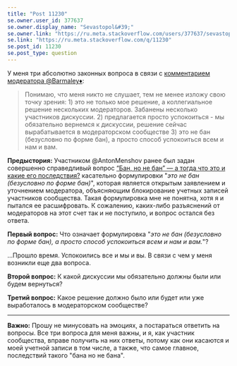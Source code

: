 ```yaml
---
title: "Post 11230"
se.owner.user_id: 377637
se.owner.display_name: "Sevastopol&#39;"
se.owner.link: "https://ru.meta.stackoverflow.com/users/377637/sevastopol"
se.link: "https://ru.meta.stackoverflow.com/q/11230"
se.post_id: 11230
se.post_type: question
---
```

<p>У меня три абсолютно законных вопроса в связи с <a href="https://ru.meta.stackoverflow.com/questions/11153/%D0%9E%D1%81%D0%BA%D0%BE%D1%80%D0%B1%D0%BB%D0%B5%D0%BD%D0%B8%D0%B5-%D1%83%D1%87%D0%B0%D1%81%D1%82%D0%BD%D0%B8%D0%BA%D0%BE%D0%B2-%D0%B2-%D0%BD%D0%B0%D1%88%D0%B5%D0%BC-%D1%81%D0%BE%D0%BE%D0%B1%D1%89%D0%B5%D1%81%D1%82%D0%B2%D0%B5-%D1%8D%D1%82%D0%BE-%D0%B2-%D0%BF%D0%BE%D1%80%D1%8F%D0%B4%D0%BA%D0%B5-%D0%B2%D0%B5%D1%89%D0%B5%D0%B9-%D0%90-%D0%BB%D1%8F-%D0%94%D0%BE%D0%BA%D0%BE%D0%BB%D0%B5#comment47373_11153">комментарием модератора @Barmaley♦</a>:</p>
<blockquote>
<p>Понимаю, что меня никто не слушает, тем не менее изложу свою точку
зрения: 1) это не только мое решение, а коллегиальное решение
нескольких модераторов. Забанены несколько участников дискуссии. 2)
предлагается просто успокоиться - мы обязательно вернемся к дискуссии,
решение сейчас вырабатывается в модераторском сообществе 3) это не бан
(безусловно по форме бан), а просто способ успокоиться всем и нам и
вам.</p>
</blockquote>
<p><strong>Предыстория:</strong> Участником @AntonMenshov ранее был задан совершенно справедливый вопрос <a href="https://ru.meta.stackoverflow.com/q/11178/377637">“Бан, но не бан” — а тогда что это и какие его последствия?</a> касательно формулировки &quot;<em>это не бан (безусловно по форме бан)</em>&quot;, которая является открытым заявлением и уточнением модератора, объясняющим блокирование учетных записей участников сообщества. Такая формулировка мне не понятна, хотя я и пытался ее расшифровать. К сожалению, каких-либо разъяснений от модераторов на этот счет так и не поступило, и вопрос остался без ответа.</p>
<p><strong>Первый вопрос:</strong> Что означает формулировка &quot;<em>это не бан (безусловно по форме бан), а просто способ успокоиться всем и нам и вам.</em>&quot;?</p>
<p>...Прошло время. Успокоились все и мы и вы. В связи с чем у меня возникли еще два вопроса.</p>
<p><strong>Второй вопрос:</strong> К какой дискуссии мы обязательно должны были или будем вернуться?</p>
<p><strong>Третий вопрос:</strong> Какое решение должно было или будет или уже выработалось в модераторском сообществе?</p>
<hr />
<p><strong>Важно:</strong> Прошу не минусовать на эмоциях, а постараться ответить на вопросы. Все три вопроса для меня важны, и я, как участник сообщества, вправе получить на них ответы, потому как они касаются и моей учетной записи в том числе, а также, что самое главное, последствий такого &quot;бана но не бана&quot;.</p>
